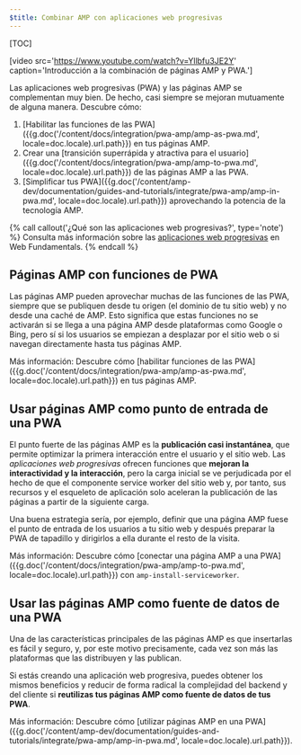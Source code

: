 ```yaml
---
$title: Combinar AMP con aplicaciones web progresivas
---
```

[TOC]

[video src='https://www.youtube.com/watch?v=Yllbfu3JE2Y' caption='Introducción a la combinación de páginas AMP y PWA.']

Las aplicaciones web progresivas (PWA) y las páginas AMP se complementan muy bien. De hecho, casi siempre se mejoran mutuamente de alguna manera. Descubre cómo:

1. [Habilitar las funciones de las PWA]({{g.doc('/content/docs/integration/pwa-amp/amp-as-pwa.md', locale=doc.locale).url.path}}) en tus páginas AMP.
2. Crear una [transición superrápida y atractiva para el usuario]({{g.doc('/content/docs/integration/pwa-amp/amp-to-pwa.md', locale=doc.locale).url.path}}) de las páginas AMP a las PWA.
3. [Simplificar tus PWA]({{g.doc('/content/amp-dev/documentation/guides-and-tutorials/integrate/pwa-amp/amp-in-pwa.md', locale=doc.locale).url.path}}) aprovechando la potencia de la tecnología AMP.

{% call callout('¿Qué son las aplicaciones web progresivas?', type='note') %}
Consulta más información sobre las [aplicaciones web progresivas](https://developers.google.com/web/progressive-web-apps/) en Web Fundamentals.
{% endcall %}

## Páginas AMP con funciones de PWA

Las páginas AMP pueden aprovechar muchas de las funciones de las PWA, siempre que se publiquen desde tu origen (el dominio de tu sitio web) y no desde una caché de AMP. Esto significa que estas funciones no se activarán si se llega a una página AMP desde plataformas como Google o Bing, pero sí si los usuarios se empiezan a desplazar por el sitio web o si navegan directamente hasta tus páginas AMP.

Más información: Descubre cómo [habilitar funciones de las PWA]({{g.doc('/content/docs/integration/pwa-amp/amp-as-pwa.md', locale=doc.locale).url.path}}) en tus páginas AMP.

## Usar páginas AMP como punto de entrada de una PWA

El punto fuerte de las páginas AMP es la **publicación casi instantánea**, que permite optimizar la primera interacción entre el usuario y el sitio web. Las *aplicaciones web progresivas* ofrecen funciones que **mejoran la interactividad y la interacción**, pero la carga inicial se ve perjudicada por el hecho de que el componente service worker del sitio web y, por tanto, sus recursos y el esqueleto de aplicación solo aceleran la publicación de las páginas a partir de la siguiente carga.

Una buena estrategia sería, por ejemplo, definir que una página AMP fuese el punto de entrada de los usuarios a tu sitio web y después preparar la PWA de tapadillo y dirigirlos a ella durante el resto de la visita.

Más información: Descubre cómo [conectar una página AMP a una PWA]({{g.doc('/content/docs/integration/pwa-amp/amp-to-pwa.md', locale=doc.locale).url.path}}) con `amp-install-serviceworker`.

## Usar las páginas AMP como fuente de datos de una PWA

Una de las características principales de las páginas AMP es que insertarlas es fácil y seguro, y, por este motivo precisamente, cada vez son más las plataformas que las distribuyen y las publican.

Si estás creando una aplicación web progresiva, puedes obtener los mismos beneficios y reducir de forma radical la complejidad del backend y del cliente si **reutilizas tus páginas AMP como fuente de datos de tus PWA**.

Más información: Descubre cómo [utilizar páginas AMP en una PWA]({{g.doc('/content/amp-dev/documentation/guides-and-tutorials/integrate/pwa-amp/amp-in-pwa.md', locale=doc.locale).url.path}}).
